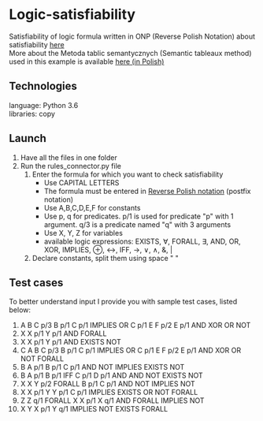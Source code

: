 # Logic-satisfiability
Satisfiability of logic formula written in ONP (Reverse Polish Notation)
 about satisfiability [here](https://en.wikipedia.org/wiki/Method_of_analytic_tableaux)
<br>
More about the Metoda tablic semantycznych (Semantic tableaux method) used in this example is available [here (in Polish)](http://www.cs.put.poznan.pl/jjozefowska/wyklady/lo/W4_MTS__handouts.pdf)

## Technologies
language: Python 3.6 <br>
libraries: copy

## Launch
1. Have all the files in one folder
2. Run the rules_connector.py file
    1. Enter the formula for which you want to check satisfiability 
        * Use CAPITAL LETTERS
        * The formula must be entered in [Reverse Polish notation](https://en.wikipedia.org/wiki/Reverse_Polish_notation) (postfix notation)
        * Use A,B,C,D,E,F for constants
        * Use p, q for predicates. p/1 is used for predicate "p" with 1 argument. q/3 is a predicate named "q" with 3 arguments
        * Use X, Y, Z for variables
        * available logic expressions: EXISTS, ∀, FORALL, ∃, AND, OR, XOR, IMPLIES, ⊕, ↔, IFF, →, ∨, ∧, &, | 
    2. Declare constants, split them using space " "
    
## Test cases
To better understand input I provide you with sample test cases, listed below:

1.  A B C p/3 B p/1 C p/1 IMPLIES OR C p/1 E F p/2 E p/1 AND XOR OR NOT
1.  X X p/1 Y p/1 AND FORALL
1.  X X p/1 Y p/1 AND EXISTS NOT
1.  C A B C p/3 B p/1 C p/1 IMPLIES OR C p/1 E F p/2 E p/1 AND XOR OR NOT FORALL
1.  B A p/1 B p/1 C p/1 AND NOT IMPLIES EXISTS NOT
1.  B A p/1 B p/1 IFF C p/1 D p/1 AND AND NOT EXISTS NOT
1.  X X Y p/2 FORALL B p/1 C p/1 AND NOT IMPLIES NOT
1.  X X p/1 Y Y p/1 C p/1 IMPLIES EXISTS OR NOT FORALL
1.  Z Z q/1 FORALL X X p/1 X q/1 AND FORALL IMPLIES NOT
1.  X Y X p/1 Y q/1 IMPLIES NOT EXISTS FORALL
